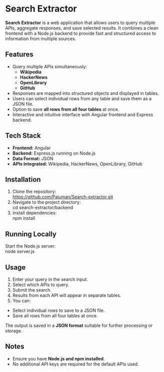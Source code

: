 # Search Extractor

**Search Extractor** is a web application that allows users to query multiple APIs, aggregate responses, and save selected results. It combines a clean frontend with a Node.js backend to provide fast and structured access to information from multiple sources.

## Features

- Query multiple APIs simultaneously:
  - **Wikipedia**
  - **HackerNews**
  - **OpenLibrary**
  - **GitHub**
- Responses are mapped into structured objects and displayed in tables.
- Users can select individual rows from any table and save them as a JSON file.
- Option to save **all rows from all four tables** at once.
- Interactive and intuitive interface with Angular frontend and Express backend.

## Tech Stack

- **Frontend:** Angular
- **Backend:** Express.js running on Node.js
- **Data Format:** JSON
- **APIs Integrated:** Wikipedia, HackerNews, OpenLibrary, GitHub

## Installation

1. Clone the repository:  
   https://github.com/Pajuman/Search-extractor.git
2. Navigate to the project directory:  
   cd search-extractor/backend
3. Install dependencies:  
   npm install

## Running Locally

Start the Node.js server:  
node server.js

## Usage

1. Enter your query in the search input.
2. Select which APIs to query.
3. Submit the search.
4. Results from each API will appear in separate tables.
5. You can:

- Select individual rows to save to a JSON file.
- Save all rows from all four tables at once.

The output is saved in a **JSON format** suitable for further processing or storage.

## Notes

- Ensure you have **Node.js and npm installed**.
- No additional API keys are required for the default APIs used.

